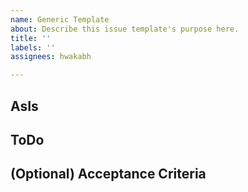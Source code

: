 ```yaml
---
name: Generic Template
about: Describe this issue template's purpose here.
title: ''
labels: ''
assignees: hwakabh

---
```


## AsIs

## ToDo

## (Optional) Acceptance Criteria
